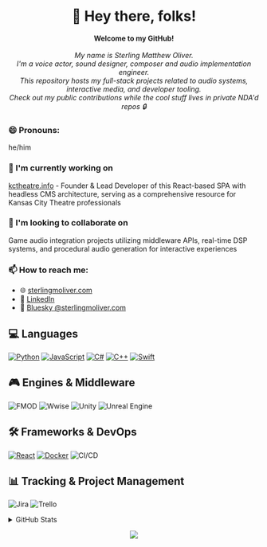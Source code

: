 <h1 align="center">👋 Hey there, folks!</h1>

<p align="center">
    <b>Welcome to my GitHub!</b><br><br>
    <i>
        My name is Sterling Matthew Oliver.<br>
        I'm a voice actor, sound designer, composer and audio implementation engineer.<br>
        This repository hosts my full-stack projects related to audio systems, interactive media, and developer tooling.<br>
        Check out my public contributions while the cool stuff lives in private NDA'd repos 🔒<br>
    </i>
</p>

### 😄 Pronouns:
he/him 

### 🔭 I'm currently working on
[kctheatre.info](https://kctheatre.info) - Founder & Lead Developer of this React-based SPA with headless CMS architecture, serving as a comprehensive resource for Kansas City Theatre professionals

### 👯 I'm looking to collaborate on
Game audio integration projects utilizing middleware APIs, real-time DSP systems, and procedural audio generation for interactive experiences

### 📫 How to reach me:
- 🌐 [sterlingmoliver.com](https://www.sterlingmoliver.com)
- 👔 [LinkedIn](https://www.linkedin.com/in/sterlingmoliver)
- 🦋 [Bluesky @sterlingmoliver.com](https://bsky.app/profile/sterlingmoliver.com)



## 💻 Languages
[![Python](https://img.shields.io/badge/python-black?style=for-the-badge&logo=python)](https://github.com/sterlingmoliver)
[![JavaScript](https://img.shields.io/badge/javascript-black?style=for-the-badge&logo=javascript)](https://github.com/sterlingmoliver)
[![C#](https://img.shields.io/badge/csharp-black?style=for-the-badge&logo=csharp)](https://github.com/sterlingmoliver)
[![C++](https://img.shields.io/static/v1?style=for-the-badge&message=C%2B%2B&color=00599C&logo=C%2B%2B&logoColor=FFFFFF&label=)](https://github.com/sterlingmoliver)
[![Swift](https://img.shields.io/badge/Swift-black?style=for-the-badge&logo=swift&logoColor=white)](https://github.com/sterlingmoliver)

## 🎮 Engines & Middleware
![FMOD](https://img.shields.io/static/v1?style=for-the-badge&message=FMOD&color=000000&logo=FMOD&logoColor=FFFFFF&label=)
![Wwise](https://img.shields.io/static/v1?style=for-the-badge&message=Wwise&color=00549F&logo=Wwise&logoColor=FFFFFF&label=)
![Unity](https://img.shields.io/static/v1?style=for-the-badge&message=Unity&color=222222&logo=Unity&logoColor=FFFFFF&label=)
![Unreal Engine](https://img.shields.io/static/v1?style=for-the-badge&message=Unreal+Engine&color=0E1128&logo=Unreal+Engine&logoColor=FFFFFF&label=)

## 🛠️ Frameworks & DevOps
[![React](https://img.shields.io/badge/react-black?style=for-the-badge&logo=react)](https://github.com/sterlingmoliver)
[![Docker](https://img.shields.io/static/v1?style=for-the-badge&message=Docker&color=2496ED&logo=Docker&logoColor=FFFFFF&label=)](https://hub.docker.com/u/sterlingmoliver)
![CI/CD](https://img.shields.io/static/v1?style=for-the-badge&message=CI/CD&color=2088FF&logo=GitHub+Actions&logoColor=FFFFFF&label=)

## 📊 Tracking & Project Management
![Jira](https://img.shields.io/static/v1?style=for-the-badge&message=Jira&color=0052CC&logo=Jira&logoColor=FFFFFF&label=)
![Trello](https://img.shields.io/static/v1?style=for-the-badge&message=Trello&color=0052CC&logo=Trello&logoColor=FFFFFF&label=)

<details>
<summary>GitHub Stats</summary>
<p align="center">
  <a href="https://github.com/sterlingmoliver">
    <img src="http://github-profile-summary-cards.vercel.app/api/cards/profile-details?username=sterlingmoliver&theme=transparent" />
  </a>
  <a href="https://github.com/sterlingmoliver">
    <img src="https://github-readme-streak-stats.herokuapp.com/?user=sterlingmoliver&hide_border=true&card_width=338&theme=transparent" />
  </a>
  <a href="https://github.com/sterlingmoliver">
    <img src="http://github-profile-summary-cards.vercel.app/api/cards/stats?username=sterlingmoliver&theme=transparent" />
  </a>
  <a href="https://github.com/sterlingmoliver">
    <img src="https://github-readme-stats.vercel.app/api/top-langs/?username=sterlingmoliver&langs_count=10&exclude_repo=&hide=jupyter%20notebook,vim%20script,cmake,makefile,batchfile,emacs%20lisp,css,html&layout=default&card_width=699&hide_border=true&theme=transparent" />
  </a>
</p>
</details>

<p align="center">
  <a href="https://github.com/sterlingmoliver">
    <img src="https://komarev.com/ghpvc/?username=sterlingmoliver&color=blue&style=flat)" />
  </a>
</p>
<!--
This readme was lovingly stolen and adapted from Wervlad at www.github.com/wevlad - thank ye 

more shields snippets - https://github.com/progfay/shields-with-icon/blob/master/Snippets.md
- 🔭 I'm currently working on ...
- 🌱 I'm currently learning ...
- 👯 I'm looking to collaborate on ...
- 🤔 I'm looking for help with ...
- 💬 Ask me about ...
- 📫 How to reach me: ...
- 😄 Pronouns: ...
- ⚡ Fun fact: ...
-->
